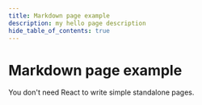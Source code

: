 ```yaml
---
title: Markdown page example
description: my hello page description
hide_table_of_contents: true
---
```


# Markdown page example

You don't need React to write simple standalone pages.
